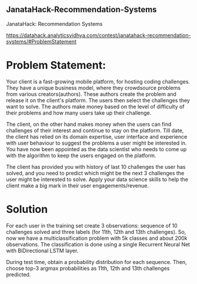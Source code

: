 ## JanataHack-Recommendation-Systems
JanataHack: Recommendation Systems

https://datahack.analyticsvidhya.com/contest/janatahack-recommendation-systems/#ProblemStatement

# Problem Statement:
Your client is a fast-growing mobile platform, for hosting coding challenges. They have a unique business model, where they crowdsource problems from various creators(authors). These authors create the problem and release it on the client's platform. The users then select the challenges they want to solve. The authors make money based on the level of difficulty of their problems and how many users take up their challenge.

The client, on the other hand makes money when the users can find challenges of their interest and continue to stay on the platform. Till date, the client has relied on its domain expertise, user interface and experience with user behaviour to suggest the problems a user might be interested in. You have now been appointed as the data scientist who needs to come up with the algorithm to keep the users engaged on the platform.

The client has provided you with history of last 10 challenges the user has solved, and you need to predict which might be the next 3 challenges the user might be interested to solve. Apply your data science skills to help the client make a big mark in their user engagements/revenue.

# Solution
For each user in the training set create 3 observations: sequence of 10 challenges solved and three labels (for 11th, 12th and 13th challenges). So, now we have a multiclassification problem with 5k classes and about 200k observations. The classification is done using a single Recurrent Neural Net with BiDirectional LSTM layer.

During test time, obtain a probability distribution for each sequence. Then, choose top-3 argmax probabilities as 11th, 12th and 13th challenges predicted.

